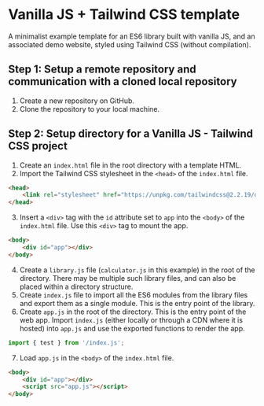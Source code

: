 # Vanilla JS + Tailwind CSS template
A minimalist example template for an ES6 library built with vanilla JS, and an associated demo website, styled using Tailwind CSS (without compilation).

## Step 1: Setup a remote repository and communication with a cloned local repository
1. Create a new repository on GitHub.
2. Clone the repository to your local machine.

## Step 2: Setup directory for a Vanilla JS - Tailwind CSS project
1. Create an `index.html` file in the root directory with a template HTML.
2. Import the Tailwind CSS stylesheet in the `<head>` of the `index.html` file.
```html
<head>
    <link rel="stylesheet" href="https://unpkg.com/tailwindcss@2.2.19/dist/tailwind.min.css">
</head>
```
3. Insert a `<div>` tag with the `id` attribute set to `app` into the `<body>` of the `index.html` file. Use this `<div>` tag to mount the app.
```html
<body>
    <div id="app"></div>
</body>
```
4. Create a `library.js` file (`calculator.js` in this example) in the root of the directory. There may be multiple such library files, and can also be placed within a directory structure. 
5. Create `index.js` file to import all the ES6 modules from the library files and export them as a single module. This is the entry point of the library.
6. Create `app.js` in the root of the directory. This is the entry point of the web app. Import `index.js` (either locally or through a CDN where it is hosted) into `app.js` and use the exported functions to render the app.
```javascript
import { test } from '/index.js';
```
7. Load `app.js` in the `<body>` of the `index.html` file.
```html
<body>
    <div id="app"></div>
    <script src="app.js"></script>
</body>
```

